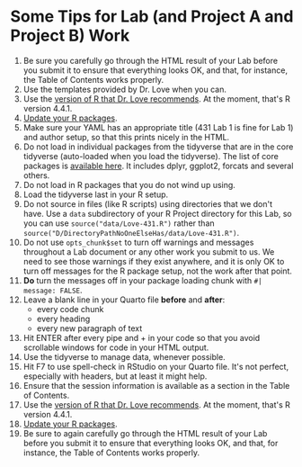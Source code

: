 # Some Tips for Lab (and Project A and Project B) Work

1. Be sure you carefully go through the HTML result of your Lab before you submit it to ensure that everything looks OK, and that, for instance, the Table of Contents works properly.
2. Use the templates provided by Dr. Love when you can.
3. Use the [version of R that Dr. Love recommends](https://thomaselove.github.io/431-2024/software.html). At the moment, that's R version 4.4.1.
4. [Update your R packages](https://thomaselove.github.io/431-2024/software.html#updating-your-r-packages).
5. Make sure your YAML has an appropriate title (431 Lab 1 is fine for Lab 1) and author setup, so that this prints nicely in the HTML.
6. Do not load in individual packages from the tidyverse that are in the core tidyverse (auto-loaded when you load the tidyverse). The list of core packages is [available here](https://www.tidyverse.org/packages/#core-tidyverse). It includes dplyr, ggplot2, forcats and several others.
7. Do not load in R packages that you do not wind up using.
8. Load the tidyverse last in your R setup.
9. Do not source in files (like R scripts) using directories that we don't have. Use a `data` subdirectory of your R Project directory for this Lab, so you can use `source("data/Love-431.R")` rather than `source("D/DirectoryPathNoOneElseHas/data/Love-431.R")`.
10. Do not use `opts_chunk$set` to turn off warnings and messages throughout a Lab document or any other work you submit to us. We need to see those warnings if they exist anywhere, and it is only OK to turn off messages for the R package setup, not the work after that point.
11. **Do** turn the messages off in your package loading chunk with `#| message: FALSE`.
12. Leave a blank line in your Quarto file **before** and **after**:
    - every code chunk
    - every heading
    - every new paragraph of text
13. Hit ENTER after every pipe and + in your code so that you avoid scrollable windows for code in your HTML output.
14. Use the tidyverse to manage data, whenever possible.
15. Hit F7 to use spell-check in RStudio on your Quarto file. It's not perfect, especially with headers, but at least it might help.
16. Ensure that the session information is available as a section in the Table of Contents.
17. Use the [version of R that Dr. Love recommends](https://thomaselove.github.io/431-2024/software.html). At the moment, that's R version 4.4.1.
18. [Update your R packages](https://thomaselove.github.io/431-2024/software.html#updating-your-r-packages).
19. Be sure to again carefully go through the HTML result of your Lab before you submit it to ensure that everything looks OK, and that, for instance, the Table of Contents works properly.
